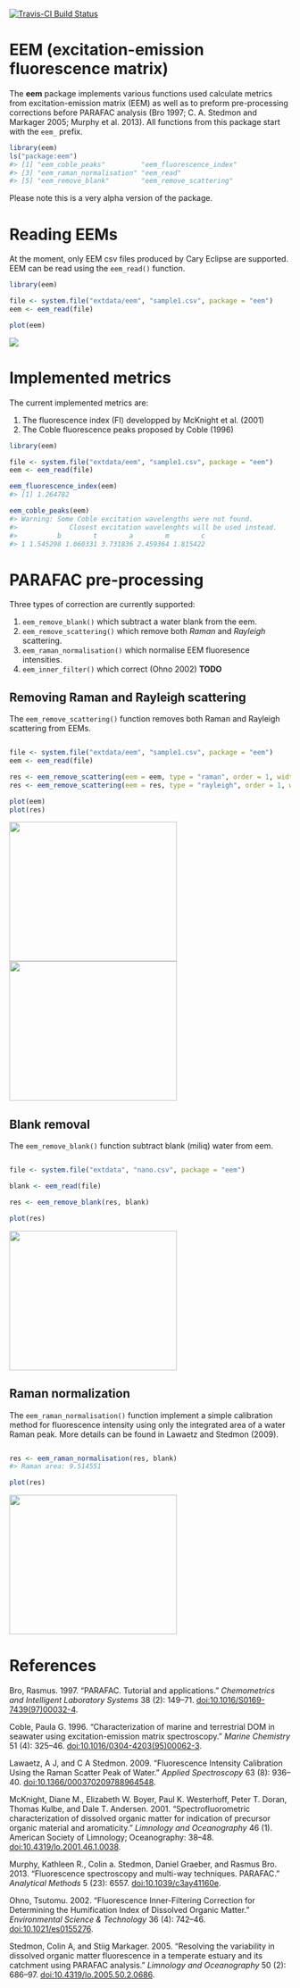 <!-- README.md is generated from README.Rmd. Please edit that file -->
[![Travis-CI Build Status](https://travis-ci.org/PMassicotte/eem.svg?branch=master)](https://travis-ci.org/PMassicotte/eem)

EEM (excitation-emission fluorescence matrix)
=============================================

The **eem** package implements various functions used calculate metrics from excitation-emission matrix (EEM) as well as to preform pre-processing corrections before PARAFAC analysis (Bro 1997; C. A. Stedmon and Markager 2005; Murphy et al. 2013). All functions from this package start with the `eem_` prefix.

``` r
library(eem)
ls("package:eem")
#> [1] "eem_coble_peaks"         "eem_fluorescence_index" 
#> [3] "eem_raman_normalisation" "eem_read"               
#> [5] "eem_remove_blank"        "eem_remove_scattering"
```

Please note this is a very alpha version of the package.

Reading EEMs
============

At the moment, only EEM csv files produced by Cary Eclipse are supported. EEM can be read using the `eem_read()` function.

``` r
library(eem)

file <- system.file("extdata/eem", "sample1.csv", package = "eem")
eem <- eem_read(file)

plot(eem)
```

![](README-unnamed-chunk-3-1.png)

Implemented metrics
===================

The current implemented metrics are:

1.  The fluorescence index (FI) developped by McKnight et al. (2001)
2.  The Coble fluorescence peaks proposed by Coble (1996)

``` r
library(eem)

file <- system.file("extdata/eem", "sample1.csv", package = "eem")
eem <- eem_read(file)

eem_fluorescence_index(eem)
#> [1] 1.264782

eem_coble_peaks(eem)
#> Warning: Some Coble excitation wavelengths were not found.
#>             Closest excitation wavelenghts will be used instead.
#>          b        t        a        m        c
#> 1 1.545298 1.060331 3.731836 2.459364 1.815422
```

PARAFAC pre-processing
======================

Three types of correction are currently supported:

1.  `eem_remove_blank()` which subtract a water blank from the eem.
2.  `eem_remove_scattering()` which remove both *Raman* and *Rayleigh* scattering.
3.  `eem_raman_normalisation()` which normalise EEM fluoresence intensities.
4.  `eem_inner_filter()` which correct (Ohno 2002) **TODO**

Removing Raman and Rayleigh scattering
--------------------------------------

The `eem_remove_scattering()` function removes both Raman and Rayleigh scattering from EEMs.

``` r

file <- system.file("extdata/eem", "sample1.csv", package = "eem")
eem <- eem_read(file)

res <- eem_remove_scattering(eem = eem, type = "raman", order = 1, width = 10)
res <- eem_remove_scattering(eem = res, type = "rayleigh", order = 1, width = 10)

plot(eem)
plot(res)
```

<img src="README-unnamed-chunk-5-1.png" title="" alt="" width="300cm" height="250cm" /><img src="README-unnamed-chunk-5-2.png" title="" alt="" width="300cm" height="250cm" />

Blank removal
-------------

The `eem_remove_blank()` function subtract blank (miliq) water from eem.

``` r

file <- system.file("extdata", "nano.csv", package = "eem")

blank <- eem_read(file)

res <- eem_remove_blank(res, blank)

plot(res)
```

<img src="README-unnamed-chunk-6-1.png" title="" alt="" width="300cm" height="250cm" />

Raman normalization
-------------------

The `eem_raman_normalisation()` function implement a simple calibration method for fluorescence intensity using only the integrated area of a water Raman peak. More details can be found in Lawaetz and Stedmon (2009).

``` r

res <- eem_raman_normalisation(res, blank)
#> Raman area: 9.514551

plot(res)
```

<img src="README-unnamed-chunk-7-1.png" title="" alt="" width="300cm" height="250cm" />

References
==========

Bro, Rasmus. 1997. “PARAFAC. Tutorial and applications.” *Chemometrics and Intelligent Laboratory Systems* 38 (2): 149–71. [doi:10.1016/S0169-7439(97)00032-4](http://doi.org/10.1016/S0169-7439(97)00032-4).

Coble, Paula G. 1996. “Characterization of marine and terrestrial DOM in seawater using excitation-emission matrix spectroscopy.” *Marine Chemistry* 51 (4): 325–46. [doi:10.1016/0304-4203(95)00062-3](http://doi.org/10.1016/0304-4203(95)00062-3).

Lawaetz, A J, and C A Stedmon. 2009. “Fluorescence Intensity Calibration Using the Raman Scatter Peak of Water.” *Applied Spectroscopy* 63 (8): 936–40. [doi:10.1366/000370209788964548](http://doi.org/10.1366/000370209788964548).

McKnight, Diane M., Elizabeth W. Boyer, Paul K. Westerhoff, Peter T. Doran, Thomas Kulbe, and Dale T. Andersen. 2001. “Spectrofluorometric characterization of dissolved organic matter for indication of precursor organic material and aromaticity.” *Limnology and Oceanography* 46 (1). American Society of Limnology; Oceanography: 38–48. [doi:10.4319/lo.2001.46.1.0038](http://doi.org/10.4319/lo.2001.46.1.0038).

Murphy, Kathleen R., Colin a. Stedmon, Daniel Graeber, and Rasmus Bro. 2013. “Fluorescence spectroscopy and multi-way techniques. PARAFAC.” *Analytical Methods* 5 (23): 6557. [doi:10.1039/c3ay41160e](http://doi.org/10.1039/c3ay41160e).

Ohno, Tsutomu. 2002. “Fluorescence Inner-Filtering Correction for Determining the Humification Index of Dissolved Organic Matter.” *Environmental Science & Technology* 36 (4): 742–46. [doi:10.1021/es0155276](http://doi.org/10.1021/es0155276).

Stedmon, Colin A, and Stiig Markager. 2005. “Resolving the variability in dissolved organic matter fluorescence in a temperate estuary and its catchment using PARAFAC analysis.” *Limnology and Oceanography* 50 (2): 686–97. [doi:10.4319/lo.2005.50.2.0686](http://doi.org/10.4319/lo.2005.50.2.0686).
